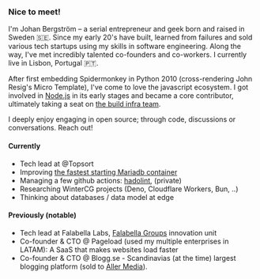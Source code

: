 ### Nice to meet!

I'm Johan Bergström – a serial entrepreneur and geek born and raised in Sweden 🇸🇪. Since my early 20's have built, learned from failures and sold various tech startups using my skills in software engineering. Along the way, I've met incredibly talented co-founders and co-workers. I currently live in Lisbon, Portugal 🇵🇹.

After first embedding Spidermonkey in Python 2010 (cross-rendering John Resig's Micro Template), I've come to love the javascript ecosystem. I got involved in [Node.js][nodejs] in its early stages and became a core contributor, ultimately taking a seat on [the build infra team][nodejs-build].

I deeply enjoy engaging in open source; through code, discussions or conversations. Reach out!

#### Currently

- Tech lead at @Topsort
- Improving [the fastest starting Mariadb container][mariadb-alpine]
- Managing a few github actions: [hadolint][hadolint], (private)
- Researching WinterCG projects (Deno, Cloudflare Workers, Bun, ..)
- Thinking about databases / data model at edge

#### Previously (notable)

- Tech lead at Falabella Labs, [Falabella Groups][falabella] innovation unit
- Co-founder & CTO @ Pageload (used my multiple enterprises in LATAM): A SaaS that makes websites load faster
- Co-founder & CTO @ Blogg.se - Scandinavias (at the time) largest blogging platform (sold to [Aller Media][aller]).

[nodejs]: https://nodejs.org
[nodejs-build]: https://github.com/nodejs/build
[habit-global]: https://github.com/habit-global
[mariadb-alpine]: https://github.com/jbergstroem/mariadb-alpine
[hadolint]: https://github.com/jbergstroem/hadolint-gh-action
[falabella]: https://investors.falabella.com/English/overview/default.aspx
[aller]: https://www.aller.se/koncern/

